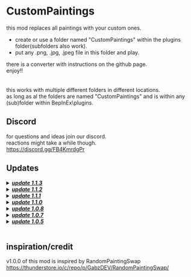 # CustomPaintings

this mod replaces all paintings with your custom ones.<br>
- create or use a folder named "CustomPaintings" within the plugins folder(subfolders also work).<br>
- put any .png, .jpg, .jpeg file in this folder and play.<br>

there is a converter with instructions on the github page.<br>
enjoy!!<br>
<br>
<br>
this works with multiple different folders in different locations.<br>
as long as al the folders are named "CustomPaintings" and is within any (sub)folder within BepInEx\plugins.<br>

## Discord
for questions and ideas join our discord.<br>
reactions might take a while though.<br>
https://discord.gg/FB4KmrdgPr<br>


## Updates

<details>
<summary><b><i><ins> update 1.1.3 </b></i></ins></summary> <br>
<li> fixed the grunge adjustments not working realtime. </li><br>
</details>


<details>
<summary><b><i><ins> update 1.1.2 </b></i></ins></summary> <br>
<li> moved the converters to github, due to someone mentioning it being flagged by windows as a trojan.	</li><br>
</details>


<details>
<summary><b><i><ins> update 1.1.1 </b></i></ins></summary> <br>
<li> 		fixed some textures no longer changing.					</li><br>
<li><del>	fixed realtime grunge adjustment not working.			</del></li><br>
<li> 		added a chaos mode which changes some weird textures.		</li><br>
<li> 		fixed user manual not containing anything.					</li><br>
</details>


<details>
<summary><b><i><ins> update 1.1.0 </b></i></ins></summary> <br>
<li> added a hostcontrol setting.									</li><br>
<li> added grunge setting and slider.								</li><br>
<li> grunge intensity is configurable.								</li><br>
<li> added some magazines and other aobjects into the change pool.	</li><br>
</details>


<details>
<summary><b><i><ins> update 1.0.8 </b></i></ins></summary> <br>

<li> separation of square, landscape and portrait images now available/supported.													</li><br>
<li> added a setting in the mod settings menu for separation, which can be disabled during gameplay and is applied on next map.		</li><br>
<li> host of lobby decides if seperation is on or off.																				</li><br>
<li> when setting is enabled, square images go in square paintings, landscape in landscape and portrait in portrait.				</li><br>
</details>


<details>
<summary><b><i><ins> update 1.0.7 </b></i></ins></summary> <br>
<li> added support for .jpg and .jpeg files so the images take up less space.	</li><br>
<li> added converters to .png or to .jpeg.										</li><br>
<li> added instructions for the converters.										</li><br>
</details>


<details>
<summary><b><i><ins> update 1.0.5 </b></i></ins></summary> <br>
<li> now syncs paintings with all clients, as long as exactly the same images are loaded.	</li><br>
</details><br>



## inspiration/credit
v1.0.0 of this mod is inspired by RandomPaintingSwap<br>
https://thunderstore.io/c/repo/p/GabzDEV/RandomPaintingSwap/
